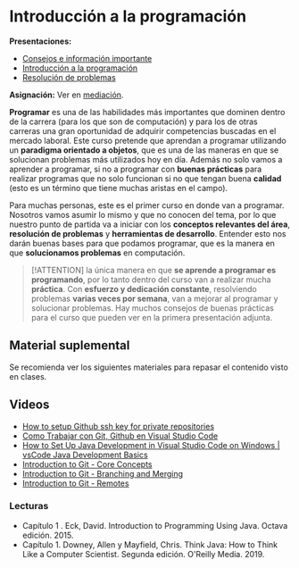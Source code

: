 # Introducción a la programación

**Presentaciones:**

- [Consejos e información importante](./01-Introducción/pres/00-Tips.pdf)
- [Introducción a la programación](./01-Introducción/pres/01-Intro.pdf)
- [Resolución de problemas](./01-Introducción/pres/02-Res.pdf)

**Asignación:** Ver en [mediación](https://mv1.mediacionvirtual.ucr.ac.cr/mod/assign/view.php?id=1768906).

**Programar** es una de las habilidades más importantes que dominen dentro de la carrera (para los que son de computación) y para los de otras carreras una gran oportunidad de adquirir competencias buscadas en el mercado laboral. Este curso pretende que aprendan a programar utilizando un **paradigma orientado a objetos**, que es una de las maneras en que se solucionan problemas más utilizados hoy en día. Además no solo vamos a aprender a programar, si no a programar con **buenas prácticas** para realizar programas que no solo funcionan si no que tengan buena **calidad** (esto es un término que tiene muchas aristas en el campo).

Para muchas personas, este es el primer curso en donde van a programar. Nosotros vamos asumir lo mismo y que no conocen del tema, por lo que nuestro punto de partida va a iniciar con los **conceptos relevantes del área**, **resolución de problemas** y **herramientas de desarrollo**. Entender esto nos darán buenas bases para que podamos programar, que es la manera en que **solucionamos problemas** en computación.

> [!ATTENTION]
> la única manera en que **se aprende a programar es programando**, por lo tanto dentro del curso van a realizar mucha **práctica**. Con **esfuerzo y dedicación constante**, resolviendo problemas **varias veces por semana**, van a mejorar al programar y solucionar problemas. Hay muchos consejos de buenas prácticas para el curso que pueden ver en la primera presentación adjunta.

## Material suplemental

Se recomienda ver los siguientes materiales para repasar el contenido visto en clases.

## Videos

- [How to setup Github ssh key for private repositories](https://www.youtube.com/watch?v=JuQhNFYMFcE)
- [Como Trabajar con Git, Github en Visual Studio Code](https://www.youtube.com/watch?v=qdec2M4NwT0)
- [How to Set Up Java Development in Visual Studio Code on Windows | vsCode Java Development Basics](https://www.youtube.com/watch?v=ClU9N4ub_Ko)
- [Introduction to Git - Core Concepts](https://www.youtube.com/watch?v=uR6G2v_WsRA)
- [Introduction to Git - Branching and Merging](https://www.youtube.com/watch?v=FyAAIHHClqI&t=4s)
- [Introduction to Git - Remotes](https://www.youtube.com/watch?v=Gg4bLk8cGNo&t=3s)

### Lecturas

- Capítulo 1 . Eck, David. Introduction to Programming Using Java. Octava edición. 2015.
- Capítulo 1. Downey, Allen y Mayfield, Chris. Think Java: How to Think Like a Computer Scientist. Segunda edición. O'Reilly Media. 2019.
